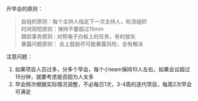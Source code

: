 开早会的原则：

> 自组织原则：每个主持人指定下一次主持人，轮流组织      
> 时间简短原则：保持不要超过15min  
> 跟踪事务原则 : 对照电子白板上的任务，有的放矢  
> 暴露问题原则： 会上鼓励尽可能暴露风险，会有解决 

注意问题：
1. 如果项目人员过多，分多个早会，每个小team保持10人左右，如果会议超过15分钟，就要考虑是否因为人太多  
2. 早会频次根据实际情况调整，不必每日1次，3-4周的迭代项目，每周2次早会可满足  

